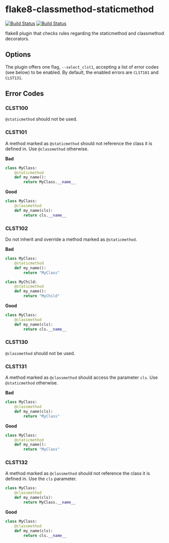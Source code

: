 # flake8-classmethod-staticmethod
[![Build Status](https://github.com/atollk/flake8-classmethod-staticmethod/workflows/tox/badge.svg)](https://github.com/atollk/flake8-classmethod-staticmethod/actions)
[![Build Status](https://github.com/atollk/flake8-classmethod-staticmethod/workflows/black/badge.svg)](https://github.com/atollk/flake8-classmethod-staticmethod/actions)


flake8 plugin that checks rules regarding the staticmethod and classmethod decorators.

## Options

The plugin offers one flag, `--select_clst1`, accepting a list of error
codes (see below) to be enabled. By default, the enabled errors
are `CLST101` and `CLST131`.

## Error Codes

### CLST100

`@staticmethod` should not be used.

### CLST101

A method marked as `@staticmethod` should not reference the class it
is defined in. Use `@classmethod` otherwise.

**Bad** 
```python
class MyClass:
    @staticmethod
    def my_name():
        return MyClass.__name__
```

**Good** 
```python
class MyClass:
    @classmethod
    def my_name(cls):
        return cls.__name__
```

### CLST102

Do not inherit and override a method marked as `@staticmethod`.

**Bad** 
```python
class MyClass:
    @staticmethod
    def my_name():
        return "MyClass"

class MyChild:
    @staticmethod
    def my_name():
        return "MyChild"
```

**Good** 
```python
class MyClass:
    @classmethod
    def my_name(cls):
        return cls.__name__
```

### CLST130

`@classmethod` should not be used.

### CLST131

A method marked as `@classmethod` should access the parameter `cls`.
Use `@staticmethod` otherwise.

**Bad** 
```python
class MyClass:
    @classmethod
    def my_name(cls):
        return "MyClass"
```

**Good** 
```python
class MyClass:
    @staticmethod
    def my_name():
        return "MyClass"
```

### CLST132
A method marked as `@classmethod` should not reference the class it
is defined in. Use the `cls` parameter.

```python
class MyClass:
    @classmethod
    def my_name(cls):
        return MyClass.__name__
```

**Good** 
```python
class MyClass:
    @classmethod
    def my_name(cls):
        return cls.__name__
```
